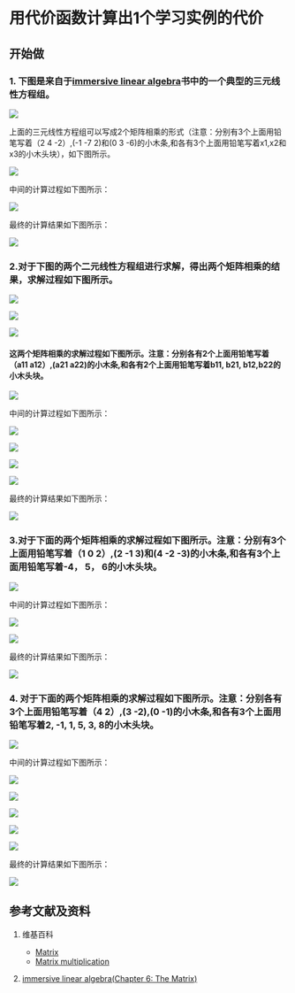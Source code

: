 # 用代价函数计算出1个学习实例的代价

## 开始做

### 1. 下图是来自于[immersive linear algebra](http://immersivemath.com/ila/ch05_gausselim/ch05.html)书中的一个典型的三元线性方程组。

![](/images/体验神经网络中的数学原理/用代价函数计算出1个学习实例的代价1a1.jpg)

上面的三元线性方程组可以写成2个矩阵相乘的形式（注意：分别有3个上面用铅笔写着（2 4 -2）,(-1 -7 2)和(0 3 -6)的小木条,和各有3个上面用铅笔写着x1,x2和x3的小木头块），如下图所示。

![](/images/体验神经网络中的数学原理/用代价函数计算出1个学习实例的代价1a2.jpg)

中间的计算过程如下图所示：

![](/images/体验神经网络中的数学原理/用代价函数计算出1个学习实例的代价1a3.jpg)

最终的计算结果如下图所示：

![](/images/体验神经网络中的数学原理/用代价函数计算出1个学习实例的代价1a4.jpg)

### 2.对于下图的两个二元线性方程组进行求解，得出两个矩阵相乘的结果，求解过程如下图所示。

![](/images/体验神经网络中的数学原理/用代价函数计算出1个学习实例的代价2a1-1.jpg)

![](/images/体验神经网络中的数学原理/用代价函数计算出1个学习实例的代价2a1-2.jpg)

![](/images/体验神经网络中的数学原理/用代价函数计算出1个学习实例的代价2a1-3.jpg)

#### 这两个矩阵相乘的求解过程如下图所示。注意：分别各有2个上面用铅笔写着（a11 a12）,(a21 a22)的小木条,和各有2个上面用铅笔写着b11, b21, b12,b22的小木头块。

![](/images/体验神经网络中的数学原理/用代价函数计算出1个学习实例的代价2a2.jpg)

中间的计算过程如下图所示：

![](/images/体验神经网络中的数学原理/用代价函数计算出1个学习实例的代价2a3.jpg)

![](/images/体验神经网络中的数学原理/用代价函数计算出1个学习实例的代价2a4.jpg)

![](/images/体验神经网络中的数学原理/用代价函数计算出1个学习实例的代价2a5.jpg)

![](/images/体验神经网络中的数学原理/用代价函数计算出1个学习实例的代价2a6.jpg)

最终的计算结果如下图所示：

![](/images/体验神经网络中的数学原理/用代价函数计算出1个学习实例的代价2a7.jpg)

### 3.对于下面的两个矩阵相乘的求解过程如下图所示。注意：分别有3个上面用铅笔写着（1 0 2）,(2 -1 3)和(4 -2 -3)的小木条,和各有3个上面用铅笔写着-4， 5， 6的小木头块。

![](/images/体验神经网络中的数学原理/用代价函数计算出1个学习实例的代价3a1.jpg)

中间的计算过程如下图所示：

![](/images/体验神经网络中的数学原理/用代价函数计算出1个学习实例的代价3a2.jpg)

![](/images/体验神经网络中的数学原理/用代价函数计算出1个学习实例的代价3a3.jpg)

最终的计算结果如下图所示：

![](/images/体验神经网络中的数学原理/用代价函数计算出1个学习实例的代价3a4.jpg)

### 4. 对于下面的两个矩阵相乘的求解过程如下图所示。注意：分别各有3个上面用铅笔写着（4 2）,(3 -2),(0 -1)的小木条,和各有3个上面用铅笔写着2, -1, 1, 5, 3, 8的小木头块。

![](/images/体验神经网络中的数学原理/用代价函数计算出1个学习实例的代价4a1.jpg)

中间的计算过程如下图所示：

![](/images/体验神经网络中的数学原理/用代价函数计算出1个学习实例的代价4a2.jpg)

![](/images/体验神经网络中的数学原理/用代价函数计算出1个学习实例的代价4a3.jpg)

![](/images/体验神经网络中的数学原理/用代价函数计算出1个学习实例的代价4a4.jpg)

![](/images/体验神经网络中的数学原理/用代价函数计算出1个学习实例的代价4a5.jpg)

![](/images/体验神经网络中的数学原理/用代价函数计算出1个学习实例的代价4a6.jpg)

最终的计算结果如下图所示：

![](/images/体验神经网络中的数学原理/用代价函数计算出1个学习实例的代价4a7.jpg)

## 参考文献及资料

1. 维基百科
	- [Matrix](https://en.wikipedia.org/wiki/Matrix_(mathematics)) 
	- [Matrix multiplication](https://en.wikipedia.org/wiki/Matrix_multiplication) 

2. [immersive linear algebra(Chapter 6: The Matrix)](http://immersivemath.com/ila/ch06_matrices/ch06.html)